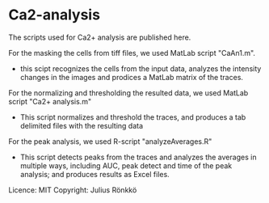 # Ca2-analysis

The scripts used for Ca2+ analysis are published here.

For the masking the cells from tiff files, we used MatLab script "CaAn1.m".
- this scipt recognizes the cells from the input data, analyzes the intensity changes in the images and prodices a MatLab matrix of the traces.

For the normalizing and thresholding the resulted data, we used MatLab script "Ca2+ analysis.m"
- This script normalizes and threshold the traces, and produces a tab delimited files with the resulting data

For the peak analysis, we used R-script "analyzeAverages.R"
- This script detects peaks from the traces and analyzes the averages in multiple ways, including AUC, peak detect and time of the peak analysis; and produces results as Excel files.

Licence: MIT
Copyright: Julius Rönkkö
